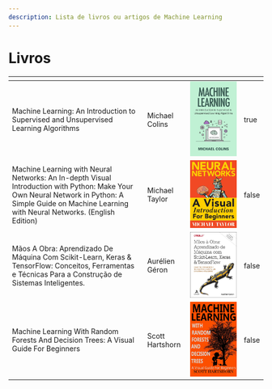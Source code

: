 ```yaml
---
description: Lista de livros ou artigos de Machine Learning
---
```


# Livros



<table data-view="cards"><thead><tr><th></th><th></th><th></th><th data-type="checkbox"></th></tr></thead><tbody><tr><td>Machine Learning: An Introduction to Supervised and Unsupervised Learning Algorithms</td><td>Michael Colins</td><td><img src="../.gitbook/assets/image (5).png" alt="" data-size="original"></td><td>true</td></tr><tr><td>Machine Learning with Neural Networks: An In-depth Visual Introduction with Python: Make Your Own Neural Network in Python: A Simple Guide on Machine Learning with Neural Networks. (English Edition)</td><td>Michael Taylor</td><td><img src="../.gitbook/assets/image (6).png" alt="" data-size="original"></td><td>false</td></tr><tr><td>Mãos A Obra: Aprendizado De Máquina Com Scikit-Learn, Keras &#x26; TensorFlow: Conceitos, Ferramentas e Técnicas Para a Construção de Sistemas Inteligentes.</td><td>Aurélien Géron</td><td><img src="../.gitbook/assets/image (7).png" alt="" data-size="original"></td><td>false</td></tr><tr><td>Machine Learning With Random Forests And Decision Trees: A Visual Guide For Beginners</td><td>Scott Hartshorn</td><td><img src="../.gitbook/assets/image (8).png" alt="" data-size="original"></td><td>false</td></tr></tbody></table>
